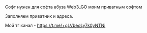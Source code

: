 Софт нужен для софта абуза Web3_GO моим приватным софтом

Заполняем приватник и адреса.

Мой тг канал - https://t.me/+gLVbeoLy7k0yNTNi
